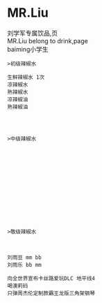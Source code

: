 # MR.Liu
刘学军专属饮品,页  </br>
MR.Liu belong to drink,page </br>
baiming小学生

    >初级辣椒水

    生鲜辣椒水 1次
    凉辣椒水
    熟辣椒水
    凉辣椒油
    熟辣椒油




    >中级辣椒水














    >敬级辣椒水
    


    刘雨豆 mm bb
    刘雨乐 bb mm
    
    向全世界宣布卡丝路爱玩DLC 地平线4
    喝澳莉码
    只弹周杰伦定制款霸王龙版三角架钢琴
